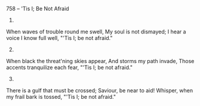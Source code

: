 758 – 'Tis I; Be Not Afraid


1.
When waves of trouble round me swell,
My soul is not dismayed;
I hear a voice I know full well,
"'Tis I; be not afraid."

2.
When black the threat'ning skies appear,
And storms my path invade,
Those accents tranquilize each fear,
"'Tis I; be not afraid."

3.
There is a gulf that must be crossed;
Saviour, be near to aid!
Whisper, when my frail bark is tossed,
"'Tis I; be not afraid."
